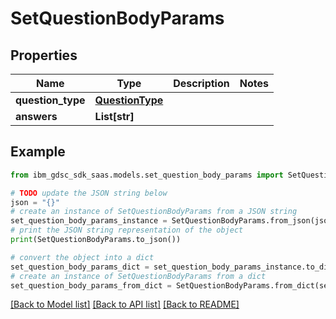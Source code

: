 # SetQuestionBodyParams


## Properties

Name | Type | Description | Notes
------------ | ------------- | ------------- | -------------
**question_type** | [**QuestionType**](QuestionType.md) |  | 
**answers** | **List[str]** |  | 

## Example

```python
from ibm_gdsc_sdk_saas.models.set_question_body_params import SetQuestionBodyParams

# TODO update the JSON string below
json = "{}"
# create an instance of SetQuestionBodyParams from a JSON string
set_question_body_params_instance = SetQuestionBodyParams.from_json(json)
# print the JSON string representation of the object
print(SetQuestionBodyParams.to_json())

# convert the object into a dict
set_question_body_params_dict = set_question_body_params_instance.to_dict()
# create an instance of SetQuestionBodyParams from a dict
set_question_body_params_from_dict = SetQuestionBodyParams.from_dict(set_question_body_params_dict)
```
[[Back to Model list]](../README.md#documentation-for-models) [[Back to API list]](../README.md#documentation-for-api-endpoints) [[Back to README]](../README.md)


